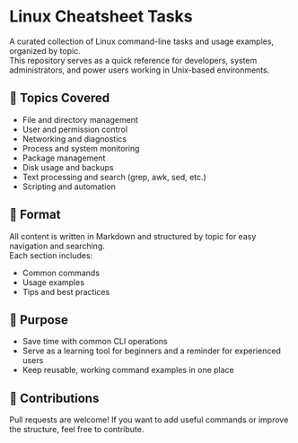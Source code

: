 # Linux Cheatsheet Tasks

A curated collection of Linux command-line tasks and usage examples, organized by topic.  
This repository serves as a quick reference for developers, system administrators, and power users working in Unix-based environments.

## 🧰 Topics Covered

- File and directory management
- User and permission control
- Networking and diagnostics
- Process and system monitoring
- Package management
- Disk usage and backups
- Text processing and search (grep, awk, sed, etc.)
- Scripting and automation

## 📌 Format

All content is written in Markdown and structured by topic for easy navigation and searching.  
Each section includes:
- Common commands
- Usage examples
- Tips and best practices

## 🎯 Purpose

- Save time with common CLI operations
- Serve as a learning tool for beginners and a reminder for experienced users
- Keep reusable, working command examples in one place

## 📢 Contributions

Pull requests are welcome! If you want to add useful commands or improve the structure, feel free to contribute.
